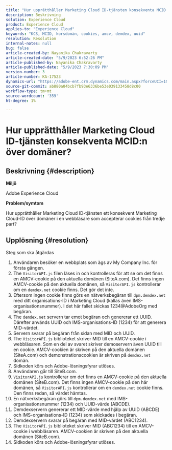 ```yaml
---
title: "Hur upprätthåller Marketing Cloud ID-tjänsten konsekventa MCID:n över domäner?"
description: Beskrivning
solution: Experience Cloud
product: Experience Cloud
applies-to: "Experience Cloud"
keywords: "KCS, MCID, korsdomän, cookies, amcv, demdex, uuid"
resolution: Resolution
internal-notes: null
bug: false
article-created-by: Nayanika Chakravarty
article-created-date: "5/9/2023 6:52:26 PM"
article-published-by: Nayanika Chakravarty
article-published-date: "5/9/2023 7:30:09 PM"
version-number: 3
article-number: KA-17523
dynamics-url: "https://adobe-ent.crm.dynamics.com/main.aspx?forceUCI=1&pagetype=entityrecord&etn=knowledgearticle&id=7a18a2a2-9aee-ed11-8849-6045bd006704"
source-git-commit: ab880a04bcb7fb93e6336be53e039133458d8c00
workflow-type: tm+mt
source-wordcount: '359'
ht-degree: 1%

---
```


# Hur upprätthåller Marketing Cloud ID-tjänsten konsekventa MCID:n över domäner?

## Beskrivning {#description}


<b>Miljö</b>

Adobe Experience Cloud

<b>Problem/symtom</b>

Hur upprätthåller Marketing Cloud ID-tjänsten ett konsekvent Marketing Cloud-ID över domäner i en webbläsare som accepterar cookies från tredje part?


## Upplösning {#resolution}

Steg som ska åtgärdas<br>
1. Användaren besöker en webbplats som ägs av My Company Inc. för första gången.
2. The `VisitorAPI.js` filen läses in och kontrolleras för att se om det finns en AMCV-cookie på den aktuella domänen (SiteA.com). Det finns ingen AMCV-cookie på den aktuella domänen, så `VisitorAPI.js` kontrollerar om en `demdex.net` cookie finns. Det gör det inte.
3. Eftersom ingen cookie finns görs en nätverksbegäran till `dpm.demdex.net` med ditt organisations-ID i Marketing Cloud (kallas även IMS-organisationsnummer). I det här fallet skickas 1234@AdobeOrg med begäran.
4. The `demdex.net` servern tar emot begäran och genererar ett UUID. Därefter används UUID och IMS-organisations-ID (1234) för att generera MID-värdet.
5. Servern svarar på begäran från sidan med MID och UUID.
6. The `VisitorAPI.js` biblioteket skriver MID till en AMCV-cookie i webbläsaren. Som en del av svaret skriver demoservern även UUID till en cookie. AMCV-cookien är skriven på den aktuella domänen (SiteA.com) och demonstrationscookien är skriven på `demdex.net` domän.
7. Sidkoden körs och Adobe-lösningsfyrar utlöses.
8. Användaren går till SiteB.com.
9. `VisitorAPI.js` kontrollerar om det finns en AMCV-cookie på den aktuella domänen (SiteB.com). Det finns ingen AMCV-cookie på den här domänen, så `VisitorAPI.js` kontrollerar om en `demdex.net` cookie finns. Den finns redan, så värdet hämtas.
10. En nätverksbegäran görs till `dpm.demdex.net` med IMS-organisationsnummer (1234) och UUID-värde (ABCDE).
11. Demdexservern genererar ett MID-värde med hjälp av UUID (ABCDE) och IMS-organisations-ID (1234) som skickades i begäran.
12. Demdexservern svarar på begäran med MID-värdet (ABC1234).
13. The `VisitorAPI.js` biblioteket skriver MID (ABC1234) till en AMCV-cookie i webbläsaren. AMCV-cookien är skriven på den aktuella domänen (SiteB.com).
14. Sidkoden körs och Adobe-lösningsfyrar utlöses.


